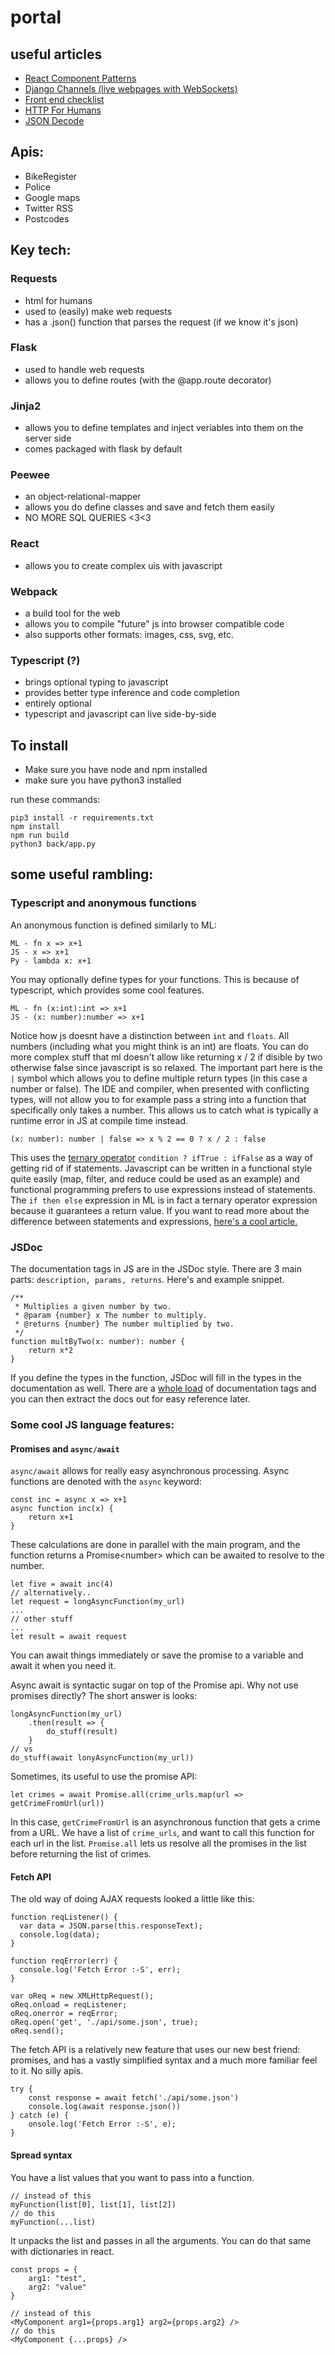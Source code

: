 # portal

## useful articles

- [React Component Patterns](https://medium.com/gitconnected/react-component-patterns-ab1f09be2c82)
- [Django Channels (live webpages with WebSockets)](https://www.ploggingdev.com/2017/11/building-a-chat-room-using-django-channels/)
- [Front end checklist](https://github.com/thedaviddias/Front-End-Checklist)
- [HTTP For Humans](http://docs.python-requests.org/en/latest/index.html)
- [JSON Decode](http://docs.python-guide.org/en/latest/scenarios/json/)


## Apis:

- BikeRegister
- Police
- Google maps
- Twitter RSS
- Postcodes

## Key tech:

### Requests
- html for humans
- used to (easily) make web requests
- has a .json() function that parses the request (if we know it's json)

### Flask
- used to handle web requests
- allows you to define routes (with the @app.route decorator)

### Jinja2
- allows you to define templates and inject veriables into them on the server side
- comes packaged with flask by default

### Peewee
- an object-relational-mapper
- allows you do define classes and save and fetch them easily
- NO MORE SQL QUERIES <3<3

### React
- allows you to create complex uis with javascript

### Webpack
- a build tool for the web
- allows you to compile "future" js into browser compatible code
- also supports other formats: images, css, svg, etc.

### Typescript (?)
- brings optional typing to javascript
- provides better type inference and code completion
- entirely optional
- typescript and javascript can live side-by-side

## To install

- Make sure you have node and npm installed
- make sure you have python3 installed

run these commands:

    pip3 install -r requirements.txt
    npm install
    npm run build
    python3 back/app.py
      
## some useful rambling:

### Typescript and anonymous functions

An anonymous function is defined similarly to ML:

    ML - fn x => x+1
    JS - x => x+1
    Py - lambda x: x+1

You may optionally define types for your functions.
This is because of typescript, which provides some
cool features.

    ML - fn (x:int):int => x+1
    JS - (x: number):number => x+1

Notice how js doesnt have a distinction between `int`
and `floats`. All numbers (including what you might
think is an int) are floats. You can do more complex stuff
that ml doesn't allow like returning x / 2 if disible
by two otherwise false since javascript is so relaxed.
The important part here is the `|` symbol which allows
you to define multiple return types (in this case a 
number or false). The IDE and compiler, when presented
with conflicting types, will not allow you to for
example pass a string into a function that specifically
only takes a number. This allows us to catch what is
typically a runtime error in JS at compile time instead.

    (x: number): number | false => x % 2 == 0 ? x / 2 : false
    
This uses the [ternary operator](https://developer.mozilla.org/en-US/docs/Web/JavaScript/Reference/Operators/Conditional_Operator) 
`condition ? ifTrue : ifFalse` as a way of getting rid of
if statements. Javascript can be written in a
functional style quite easily (map, filter, and reduce
could be used as an example) and functional programming
prefers to use expressions instead of statements. The
`if then else` expression in ML is in fact a ternary
operator expression because it guarantees a return value.
If you want to read more about the difference between
statements and expressions, [here's a cool article.](https://fsharpforfunandprofit.com/posts/expressions-vs-statements/)

### JSDoc

The documentation tags in JS are in the JSDoc style. There
are 3 main parts: `description, params, returns`. Here's
and example snippet.

    /**
     * Multiplies a given number by two.
     * @param {number} x The number to multiply.
     * @returns {number} The number multiplied by two.
     */
    function multByTwo(x: number): number {
        return x*2
    }
    
If you define the types in the function, JSDoc will fill in
the types in the documentation as well. There are a [whole
load](http://usejsdoc.org/) of documentation tags and you
can then extract the docs out for easy reference later.

### Some cool JS language features:

#### Promises and `async/await`

`async/await` allows for really easy asynchronous processing.
Async functions are denoted with the `async` keyword:

    const inc = async x => x+1
    async function inc(x) {
        return x+1
    }
    
These calculations are done in parallel with the main program,
and the function returns a Promise\<number\> which can be
awaited to resolve to the number. 

    let five = await inc(4)
    // alternatively..
    let request = longAsyncFunction(my_url)
    ...
    // other stuff
    ...
    let result = await request
    
You can await things immediately or save the promise to a
variable and await it when you need it.

Async await is syntactic sugar on top of the Promise api.
Why not use promises directly? The short answer is looks:

    longAsyncFunction(my_url)
        .then(result => {
            do_stuff(result)
        }
    // vs
    do_stuff(await lonyAsyncFunction(my_url))
    
Sometimes, its useful to use the promise API:

    let crimes = await Promise.all(crime_urls.map(url => getCrimeFromUrl(url))
    
In this case, `getCrimeFromUrl` is an asynchronous function
that gets a crime from a URL. We have a list of `crime_urls`, 
and want to call this function for each url in the list.
`Promise.all` lets us resolve all the promises in the list
before returning the list of crimes.

#### Fetch API

The old way of doing AJAX requests looked a little like this:
    
    function reqListener() {
      var data = JSON.parse(this.responseText);
      console.log(data);
    }
    
    function reqError(err) {
      console.log('Fetch Error :-S', err);
    }
    
    var oReq = new XMLHttpRequest();
    oReq.onload = reqListener;
    oReq.onerror = reqError;
    oReq.open('get', './api/some.json', true);
    oReq.send();
        
The fetch API is a relatively new feature that uses our new
best friend: promises, and has a vastly simplified syntax
and a much more familiar feel to it. No silly apis.
    
    try {
        const response = await fetch('./api/some.json')
        console.log(await response.json())
    } catch (e) {
        onsole.log('Fetch Error :-S', e);
    }

#### Spread syntax

You have a list values that you want to pass into a function.
    
    // instead of this
    myFunction(list[0], list[1], list[2])
    // do this
    myFunction(...list)
    
It unpacks the list and passes in all the arguments. You can
do that same with dictionaries in react.

    const props = {
        arg1: "test",
        arg2: "value"
    }

    // instead of this
    <MyComponent arg1={props.arg1} arg2={props.arg2} />
    // do this
    <MyComponent {...props} />
    
  
